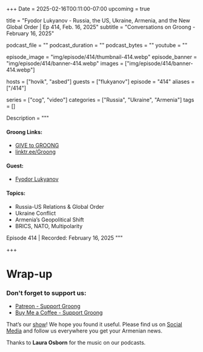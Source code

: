 +++
Date = 2025-02-16T00:11:00-07:00
upcoming = true

title = "Fyodor Lukyanov - Russia, the US, Ukraine, Armenia, and the New Global Order | Ep 414, Feb. 16, 2025"
subtitle = "Conversations on Groong - February 16, 2025"

podcast_file = ""
podcast_duration = ""
podcast_bytes = ""
youtube = ""

episode_image = "img/episode/414/thumbnail-414.webp"
episode_banner = "img/episode/414/banner-414.webp"
images = ["img/episode/414/banner-414.webp"]

hosts = ["hovik", "asbed"]
guests = ["flukyanov"]
episode = "414"
aliases = ["/414"]

series = ["cog", "video"]
categories = ["Russia", "Ukraine", "Armenia"]
tags = []

Description = """

#### Groong Links:
* [GIVE to GROONG](https://podcasts.groong.org/donate)
* [linktr.ee/Groong](https://linktr.ee/groong)

#### Guest:
* [Fyodor Lukyanov](/guest/flukyanov)

#### Topics:
* Russia-US Relations & Global Order
* Ukraine Conflict
* Armenia’s Geopolitical Shift
* BRICS, NATO, Multipolarity

Episode 414 | Recorded: February 16, 2025
"""

+++



# Wrap-up

### **Don't forget to support us:**
* [Patreon - Support Groong](https://www.patreon.com/ann_groong)
* [Buy Me a Coffee - Support Groong](https://www.buymeacoffee.com/groong)


That’s our [show](https://podcasts.groong.org/)! We hope you found it useful. Please find us on [Social Media](https://linktr.ee/groong) and follow us everywhere you get your Armenian news.

Thanks to **Laura Osborn** for the music on our podcasts.
